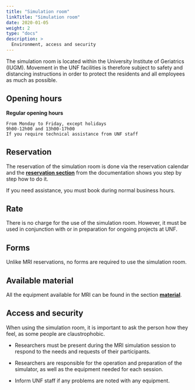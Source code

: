 ```yaml
---
title: "Simulation room"
linkTitle: "Simulation room"
date: 2020-01-05
weight: 2
type: "docs"
description: >
  Environment, access and security
---
```


The simulation room is located within the University Institute of Geriatrics (IUGM). Movement in the UNF facilities is therefore subject to safety and distancing instructions in order to protect the residents and all employees as much as possible.

## Opening hours

**Regular opening hours**

```
From Monday to Friday, except holidays
9h00-12h00 and 13h00-17h00
If you require technical assistance from UNF staff
```

## Reservation

The reservation of the simulation room is done via the reservation calendar and the [__reservation section__](https://unf-montreal.ca/en/documentation/facility/reservation/) from the documentation shows you step by step how to do it.  

If you need assistance, you must book during normal business hours.

## Rate

There is no charge for the use of the simulation room. However, it must be used in conjunction with or in preparation for ongoing projects at UNF.

## Forms

Unlike MRI reservations, no forms are required to use the simulation room.

## Available material

All the equipment available for MRI can be found in the section  [__material__](https://unf-montreal.ca/documentation/facility/hardware_software).


## Access and security

When using the simulation room, it is important to ask the person how they feel, as some people are claustrophobic.

- Researchers must be present during the MRI simulation session to respond to the needs and requests of their participants.

- Researchers are responsible for the operation and preparation of the simulator, as well as the equipment needed for each session.

- Inform UNF staff if any problems are noted with any equipment.
